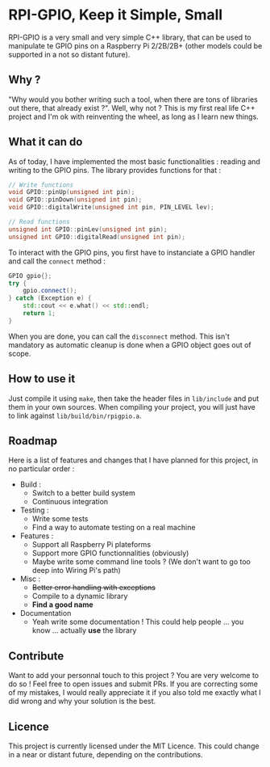 # RPI-GPIO, Keep it Simple, Small
RPI-GPIO is a very small and very simple C++ library, that can be used to manipulate te GPIO pins on a Raspberry Pi 2/2B/2B+ (other models could be supported in a not so distant future).

## Why ?
"Why would you bother writing such a tool, when there are tons of libraries out there, that already exist ?". Well, why not ? This is my first real life C++ project and I'm ok with reinventing the wheel, as long as I learn new things.

## What it can do
As of today, I have implemented the most basic functionalities : reading and writing to the GPIO pins. The library provides functions for that :
```C++
// Write functions
void GPIO::pinUp(unsigned int pin);
void GPIO::pinDown(unsigned int pin);
void GPIO::digitalWrite(unsigned int pin, PIN_LEVEL lev);

// Read functions
unsigned int GPIO::pinLev(unsigned int pin);
unsigned int GPIO::digitalRead(unsigned int pin);
```
To interact with the GPIO pins, you first have to instanciate a GPIO handler and call the `connect` method :
```C++
GPIO gpio{};
try {
    gpio.connect();
} catch (Exception e) {
    std::cout << e.what() << std::endl;
    return 1;
}
```
When you are done, you can call the `disconnect` method. This isn't mandatory as automatic cleanup is done when a GPIO object goes out of scope.

## How to use it
Just compile it using `make`, then take the header files in `lib/include` and put them in your own sources. When compiling your project, you will just have to link against `lib/build/bin/rpigpio.a`.

## Roadmap
Here is a list of features and changes that I have planned for this project, in no particular order :
- Build :
    - Switch to a better build system
    - Continuous integration
- Testing :
    - Write some tests
    - Find a way to automate testing on a real machine
- Features :
    - Support all Raspberry Pi plateforms
    - Support more GPIO functionnalities (obviously)
    - Maybe write some command line tools ? (We don't want to go too deep into Wiring Pi's path)
- Misc :
    - ~~Better error handling with exceptions~~
    - Compile to a dynamic library
    - **Find a good name**
- Documentation
    - Yeah write some documentation ! This could help people ... you know ... actually **use** the library

## Contribute
Want to add your personnal touch to this project ? You are very welcome to do so ! Feel free to open issues and submit PRs. If you are correcting some of my mistakes, I would really appreciate it if you also told me exactly what I did wrong and why your solution is the best.

## Licence
This project is currently licensed under the MIT Licence. This could change in a near or distant future, depending on the contributions.